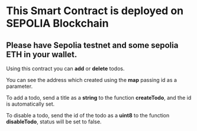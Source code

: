 
# This Smart Contract is deployed on **SEPOLIA** Blockchain

## Please have **Sepolia** testnet and some sepolia ETH in your wallet.

Using this contract you can **add** or **delete** todos. 

You can see the address which created using the **map** passing id as a parameter.

To add a todo, send a title as a **string** to the function **createTodo**, and the id is automatically set.

To disable a todo, send the id of the todo as a **uint8** to the function **disableTodo**, status will be set to false.
